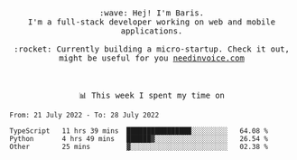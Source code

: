 <p align="center">
  <br><br>
  <samp>
    :wave: Hej! I'm Baris.
    <br>I'm a full-stack developer working on web and mobile applications.
       <br><br>:rocket: Currently building a micro-startup. Check it out, might be useful for you <a href="https://needinvoice.com/" target="_blank">needinvoice.com</a>

  </samp>
 <br><br><br>
</p>
<p align=center><samp>📊  This week I spent my time on</samp></p>


<!--START_SECTION:waka-->

```text
From: 21 July 2022 - To: 28 July 2022

TypeScript   11 hrs 39 mins  ████████████████░░░░░░░░░   64.08 %
Python       4 hrs 49 mins   ██████▓░░░░░░░░░░░░░░░░░░   26.54 %
Other        25 mins         ▓░░░░░░░░░░░░░░░░░░░░░░░░   02.38 %
```

<!--END_SECTION:waka-->



